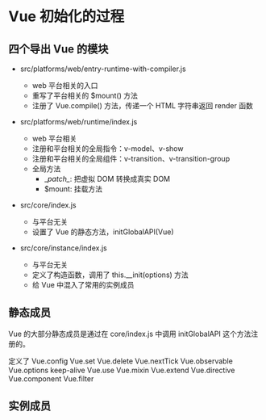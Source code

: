 # Vue 初始化的过程

## 四个导出 Vue 的模块

- src/platforms/web/entry-runtime-with-compiler.js

  - web 平台相关的入口
  - 重写了平台相关的 $mount() 方法
  - 注册了 Vue.compile() 方法，传递一个 HTML 字符串返回 render 函数

- src/platforms/web/runtime/index.js

  - web 平台相关
  - 注册和平台相关的全局指令：v-model、v-show
  - 注册和平台相关的全局组件：v-transition、v-transition-group
  - 全局方法
    - \__patch\__: 把虚拟 DOM 转换成真实 DOM
    - $mount: 挂载方法

- src/core/index.js

  - 与平台无关
  - 设置了 Vue 的静态方法，initGlobalAPI(Vue)

- src/core/instance/index.js

  - 与平台无关
  - 定义了构造函数，调用了 this.__init(options) 方法
  - 给 Vue 中混入了常用的实例成员

## 静态成员

Vue 的大部分静态成员是通过在 core/index.js 中调用 initGlobalAPI 这个方法注册的。

定义了 Vue.config Vue.set Vue.delete Vue.nextTick Vue.observable Vue.options keep-alive Vue.use Vue.mixin Vue.extend Vue.directive Vue.component Vue.filter

## 实例成员

